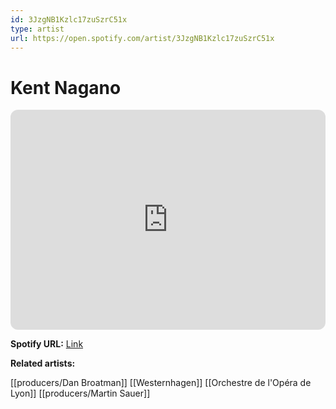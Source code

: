 ```yaml
---
id: 3JzgNB1Kzlc17zuSzrC51x
type: artist
url: https://open.spotify.com/artist/3JzgNB1Kzlc17zuSzrC51x
---
```

# Kent Nagano

<iframe style="border-radius:12px" src="https://open.spotify.com/embed/artist/3JzgNB1Kzlc17zuSzrC51x" width="100%" height="352" frameBorder="0" allowfullscreen="" allow="autoplay; clipboard-write; encrypted-media; fullscreen; picture-in-picture" loading="lazy"></iframe>

**Spotify URL:** [Link](https://open.spotify.com/artist/3JzgNB1Kzlc17zuSzrC51x)

**Related artists:**

[[producers/Dan Broatman]]
[[Westernhagen]]
[[Orchestre de l'Opéra de Lyon]]
[[producers/Martin Sauer]]
